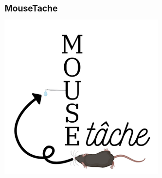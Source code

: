 # MouseTache
![alt text](https://github.com/HeathenToaster/MouseTache/blob/main/Mouse_tache.png?raw=true)

